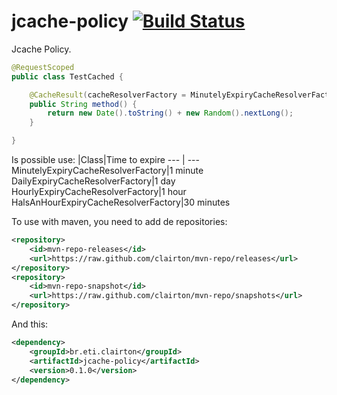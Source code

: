 # jcache-policy [![Build Status](https://drone.io/github.com/clairton/jcache-policy/status.png)](https://drone.io/github.com/clairton/jcache-policy/latest)
Jcache Policy.

```java
@RequestScoped
public class TestCached {

	@CacheResult(cacheResolverFactory = MinutelyExpiryCacheResolverFactory.class)
	public String method() {
		return new Date().toString() + new Random().nextLong();
	}

}
```
Is possible use:
|Class|Time to expire
--- | ---
MinutelyExpiryCacheResolverFactory|1 minute
DailyExpiryCacheResolverFactory|1 day
HourlyExpiryCacheResolverFactory|1 hour
HalsAnHourExpiryCacheResolverFactory|30 minutes

To use with maven, you need to add de repositories:

```xml
<repository>
	<id>mvn-repo-releases</id>
	<url>https://raw.github.com/clairton/mvn-repo/releases</url>
</repository>
<repository>
	<id>mvn-repo-snapshot</id>
	<url>https://raw.github.com/clairton/mvn-repo/snapshots</url>
</repository>
```
 And this:
```xml
<dependency>
    <groupId>br.eti.clairton</groupId>
	<artifactId>jcache-policy</artifactId>
	<version>0.1.0</version>
</dependency>
```
